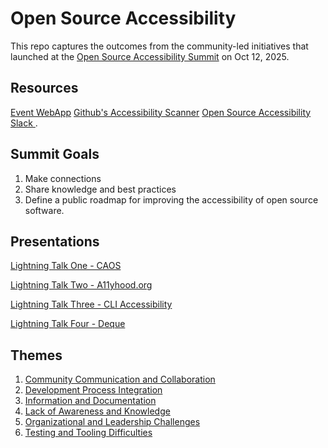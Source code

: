 # Open Source Accessibility

This repo captures the outcomes from the community-led initiatives that launched at the [Open Source Accessibility Summit](https://2025.allthingsopen.org/open-source-accessibility-summit) on Oct 12, 2025. 

## Resources
[Event WebApp](https://open-source-accessibility-summit.netlify.app/)
[Github's Accessibility Scanner](https://github.com/github/accessibility-scanner)
[Open Source Accessibility Slack ](https://join.slack.com/t/opensourceacc-kab3997/shared_invite/zt-39veighf6-ANp0KNyuMnITxGYMGCGFIA).

## Summit Goals
1. Make connections
2. Share knowledge and best practices
3. Define a public roadmap for improving the accessibility of open source software.

## Presentations
[Lightning Talk One - CAOS](https://caos.org/)

[Lightning Talk Two - A11yhood.org](A11yhood.org)

[Lightning Talk Three - CLI Accessibility](https://github.com/orgs/open-source-accessibility/discussions/1)

[Lightning Talk Four - Deque](https://www.deque.com/awareness-lab-online/)

## Themes
1. [Community Communication and Collaboration](https://github.com/open-source-accessibility/open-source-accessibility/blob/main/themes/Community%20Communication%20and%20Collaboration.md)
2. [Development Process Integration](https://github.com/open-source-accessibility/open-source-accessibility/blob/main/themes/Development%20Process%20Integration.md)
3. [Information and Documentation](https://github.com/open-source-accessibility/open-source-accessibility/blob/main/themes/Information%20and%20Documentation.md)
4. [Lack of Awareness and Knowledge](https://github.com/open-source-accessibility/open-source-accessibility/blob/main/themes/Lack%20of%20Awareness%20and%20Knowledge.md)
5. [Organizational and Leadership Challenges](https://github.com/open-source-accessibility/open-source-accessibility/blob/main/themes/Organizational%20and%20Leadership%20Challenges.md)
6. [Testing and Tooling Difficulties](https://github.com/open-source-accessibility/open-source-accessibility/blob/main/themes/Testing%20and%20Tooling%20Difficulties.md)

